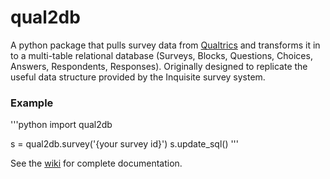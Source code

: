 # qual2db
A python package that pulls survey data from [Qualtrics](http://www.qualtrics.com/) and transforms it in to a multi-table relational database (Surveys, Blocks, Questions, Choices, Answers, Respondents, Responses). Originally designed to replicate the useful data structure provided by the Inquisite survey system.

### Example

'''python
import qual2db
    
s = qual2db.survey('{your survey id}')
s.update_sql()
'''

See the [wiki](https://github.com/calvincsr/qual2db/wiki) for complete documentation.
